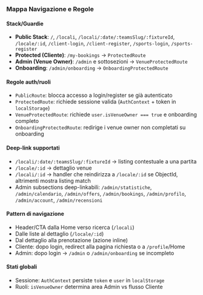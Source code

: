 ### Mappa Navigazione e Regole

#### Stack/Guardie
- **Public Stack**: `/`, `/locali`, `/locali/:date/:teamsSlug/:fixtureId`, `/locale/:id`, `/client-login`, `/client-register`, `/sports-login`, `/sports-register`
- **Protected (Cliente)**: `/my-bookings` → `ProtectedRoute`
- **Admin (Venue Owner)**: `/admin` e sottosezioni → `VenueProtectedRoute`
- **Onboarding**: `/admin/onboarding` → `OnboardingProtectedRoute`

#### Regole auth/ruoli
- `PublicRoute`: blocca accesso a login/register se già autenticato
- `ProtectedRoute`: richiede sessione valida (`AuthContext` + token in `localStorage`)
- `VenueProtectedRoute`: richiede `user.isVenueOwner === true` e onboarding completo
- `OnboardingProtectedRoute`: redirige i venue owner non completati su onboarding

#### Deep-link supportati
- `/locali/:date/:teamsSlug/:fixtureId` → listing contestuale a una partita
- `/locale/:id` → dettaglio venue
- `/locali/:id` → handler che reindirizza a `/locale/:id` se ObjectId, altrimenti mostra listing match
- Admin subsections deep-linkabili: `/admin/statistiche`, `/admin/calendario`, `/admin/offers`, `/admin/bookings`, `/admin/profilo`, `/admin/account`, `/admin/recensioni`

#### Pattern di navigazione
- Header/CTA dalla Home verso ricerca (`/locali`)
- Dalle liste al dettaglio (`/locale/:id`)
- Dal dettaglio alla prenotazione (azione inline)
- Cliente: dopo login, redirect alla pagina richiesta o a `/profile`/Home
- Admin: dopo login → `/admin` o `/admin/onboarding` se incompleto

#### Stati globali
- Sessione: `AuthContext` persiste `token` e `user` in `localStorage`
- Ruoli: `isVenueOwner` determina area Admin vs flusso Cliente


